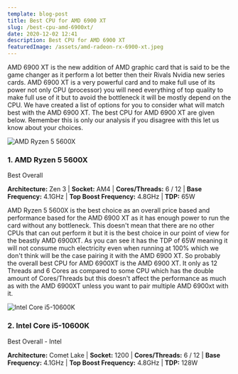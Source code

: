 ```yaml
---
template: blog-post
title: Best CPU for AMD 6900 XT
slug: /best-cpu-amd-6900xt/
date: 2020-12-02 12:41
description: Best CPU for AMD 6900 XT
featuredImage: /assets/amd-radeon-rx-6900-xt.jpeg
---
```

AMD 6900 XT is the new addition of AMD graphic card that is said to be the game changer as it perform a lot better then their Rivals Nvidia new series cards. AMD 6900 XT is a very powerful card and to make full use of its power not only CPU (processor) you will need everything of top quality to make full use of it but to avoid the bottleneck it will be mostly depend on the CPU. We have created a list of options for you to consider what will match best with the AMD 6900 XT. The best CPU for AMD 6900 XT are given below. Remember this is only our analysis if you disagree with this let us know about your choices.

<!--StartFragment-->

![AMD Ryzen 5 5600X](/assets/ryzen-5-5600x.jpg "AMD Ryzen 5 5600X")

### 1. AMD Ryzen 5 5600X

Best Overall

<!--EndFragment-->

<!--StartFragment-->

**Architecture:** Zen 3 | **Socket:** AM4 | **Cores/Threads:** 6 / 12 | **Base Frequency:** 4.1GHz | **Top Boost Frequency:** 4.8GHz | **TDP:** 65W

<!--EndFragment-->

AMD Ryzen 5 5600X is the best choice as an overall price based and performance based for the AMD 6900 XT as it has enough power to run the card without any bottleneck. This doesn't mean that there are no other CPUs that can out perform it but it is the best choice in our point of view for the beastly AMD 6900XT. As you can see it has the TDP of 65W meaning it will not consume much electricity even when running at 100% which we don't think will be the case pairing it with the AMD 6900 XT. So probably the overall best CPU for AMD 6900XT is the AMD 6900 XT. It only as 12 Threads and 6 Cores as compared to some CPU which has the double amount of Cores/Threads but this doesn't affect the performance as much as with the AMD 6900XT unless you want to pair multiple AMD 6900xt with it.



<!--StartFragment-->

![Intel Core i5-10600K](/assets/intel-core-i5-10600k.jpg "Intel Core i5-10600K")

### 2. Intel Core i5-10600K

Best Overall - Intel

<!--EndFragment-->

<!--StartFragment-->

**Architecture:** Comet Lake | **Socket:** 1200 | **Cores/Threads:** 6 / 12 | **Base Frequency:** 4.1GHz | **Top Boost Frequency:** 4.8GHz | **TDP:** 128W

<!--EndFragment-->